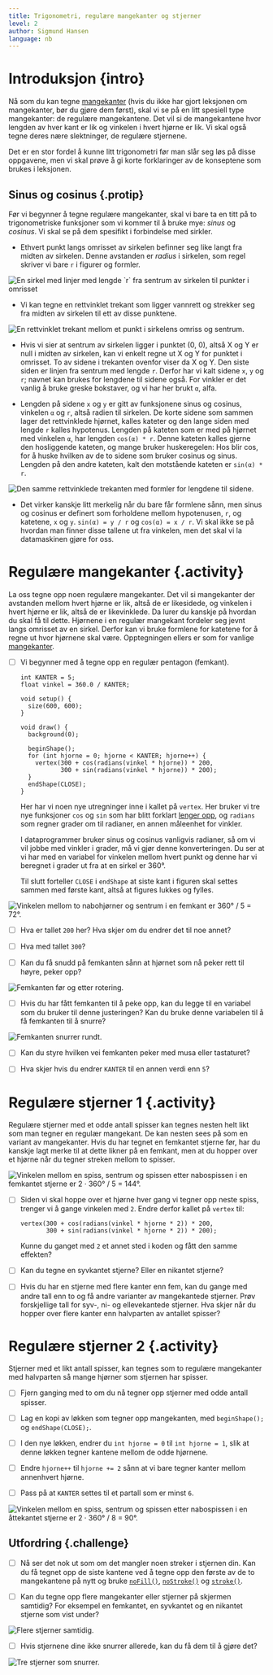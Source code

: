 ```yaml
---
title: Trigonometri, regulære mangekanter og stjerner
level: 2
author: Sigmund Hansen
language: nb
---
```


# Introduksjon {intro}

Nå som du kan tegne [mangekanter](../mangekanter/mangekanter.html)
(hvis du ikke har gjort leksjonen om mangekanter, bør du gjøre dem
først), skal vi se på en litt spesiell type mangekanter: de regulære
mangekantene. Det vil si de mangekantene hvor lengden av hver kant er
lik og vinkelen i hvert hjørne er lik. Vi skal også tegne deres nære
slektninger, de regulære stjernene.

Det er en stor fordel å kunne litt trigonometri før man slår seg løs
på disse oppgavene, men vi skal prøve å gi korte forklaringer av de
konseptene som brukes i leksjonen.

## Sinus og cosinus {.protip}

Før vi begynner å tegne regulære mangekanter, skal vi bare ta en
titt på to trigonometriske funksjoner som vi kommer til å bruke mye:
*sinus* og *cosinus*. Vi skal se på dem spesifikt i forbindelse med
sirkler.

+ Ethvert punkt langs omrisset av sirkelen befinner seg like langt fra
  midten av sirkelen. Denne avstanden er *radius* i sirkelen, som regel
  skriver vi bare `r` i figurer og formler.

![](SirkelRadius.png "En sirkel med linjer med lengde `r` fra sentrum av sirkelen til punkter i omrisset")

+ Vi kan tegne en rettvinklet trekant som ligger vannrett og strekker
  seg fra midten av sirkelen til ett av disse punktene.

![](RettvinkletTrekantSirkel.png "En rettvinklet trekant mellom et punkt i sirkelens omriss og sentrum.")

+ Hvis vi sier at sentrum av sirkelen ligger i punktet (0, 0), altså X
  og Y er null i midten av sirkelen, kan vi enkelt regne ut X og Y for
  punktet i omrisset. To av sidene i trekanten ovenfor viser da X og
  Y. Den siste siden er linjen fra sentrum med lengde `r`. Derfor har vi
  kalt sidene `x`, `y` og `r`; navnet kan brukes for lengdene til
  sidene også. For vinkler er det vanlig å bruke greske bokstaver, og vi
  har her brukt `α`, alfa.

+ Lengden på sidene `x` og `y` er gitt av funksjonene sinus og
  cosinus, vinkelen `α` og `r`, altså radien til sirkelen. De korte
  sidene som sammen lager det rettvinklede hjørnet, kalles kateter og
  den lange siden med lengde `r` kalles hypotenus. Lengden på kateten
  som er med på hjørnet med vinkelen `α`, har lengden `cos(α) *
  r`. Denne kateten kalles gjerne den hosliggende kateten, og mange
  bruker huskeregelen: Hos blir cos, for å huske hvilken av de to
  sidene som bruker cosinus og sinus. Lengden på den andre kateten,
  kalt den motstående kateten er `sin(α) * r`.

![](TrekantSiderSirkel.png "Den samme rettvinklede trekanten med formler for lengdene til sidene.")

+ Det virker kanskje litt merkelig når du bare får formlene sånn, men
  sinus og cosinus er definert som forholdene mellom hypotenusen, `r`,
  og katetene, `x` og `y`. `sin(α) = y / r` og `cos(α) = x / r`. Vi
  skal ikke se på hvordan man finner disse tallene ut fra vinkelen,
  men det skal vi la datamaskinen gjøre for oss.

# Regulære mangekanter {.activity}

La oss tegne opp noen regulære mangekanter. Det vil si mangekanter der
avstanden mellom hvert hjørne er lik, altså de er likesidede, og
vinkelen i hvert hjørne er lik, altså de er likevinklede. Da lurer du
kanskje på hvordan du skal få til dette. Hjørnene i en regulær
mangekant fordeler seg jevnt langs omrisset av en sirkel. Derfor kan
vi bruke formlene for katetene for å regne ut hvor hjørnene skal
være. Opptegningen ellers er som for vanlige
[mangekanter](../mangekanter/mangekanter.html).

- [ ] Vi begynner med å tegne opp en regulær pentagon (femkant).

  ```processing
  int KANTER = 5;
  float vinkel = 360.0 / KANTER;

  void setup() {
    size(600, 600);
  }

  void draw() {
    background(0);

    beginShape();
    for (int hjorne = 0; hjorne < KANTER; hjorne++) {
      vertex(300 + cos(radians(vinkel * hjorne)) * 200,
             300 + sin(radians(vinkel * hjorne)) * 200);
    }
    endShape(CLOSE);
  }
  ```

  Her har vi noen nye utregninger inne i kallet på `vertex`. Her
  bruker vi tre nye funksjoner `cos` og `sin` som har blitt forklart
  [lenger opp](#sinus-og-cosinus), og `radians` som regner grader om til radianer, en
  annen måleenhet for vinkler.

  I dataprogrammer bruker sinus og cosinus vanligvis radianer, så om vi vil jobbe med vinkler i grader,
  må vi gjør denne konverteringen. Du ser at vi har med en variabel
  for vinkelen mellom hvert punkt og denne har vi beregnet i grader ut
  fra at en sirkel er 360°.

  Til slutt forteller `CLOSE` i `endShape` at siste kant i figuren skal settes sammen med første kant, altså at figures lukkes og fylles.


![](Femkant.png "Vinkelen mellom to nabohjørner og sentrum i en femkant er 360° / 5 = 72°.")

- [ ] Hva er tallet `200` her? Hva skjer om du endrer det til noe annet?

- [ ] Hva med tallet `300`?

- [ ] Kan du få snudd på femkanten sånn at hjørnet som nå peker rett til
  høyre, peker opp?

![](FemkantRotering.png "Femkanten før og etter rotering.")

- [ ] Hvis du har fått femkanten til å peke opp, kan du legge til en
  variabel som du bruker til denne justeringen? Kan du bruke denne
  variabelen til å få femkanten til å snurre?

![](FemkantSnurrer.gif "Femkanten snurrer rundt.")

- [ ] Kan du styre hvilken vei femkanten peker med musa eller tastaturet?

- [ ] Hva skjer hvis du endrer `KANTER` til en annen verdi enn `5`?

# Regulære stjerner 1 {.activity}

Regulære stjerner med et odde antall spisser kan tegnes nesten helt
likt som man tegner en regulær mangekant. De kan nesten sees på som en
variant av mangekanter. Hvis du har tegnet en femkantet stjerne før,
har du kanskje lagt merke til at dette likner på en femkant, men at du
hopper over et hjørne når du tegner streken mellom to spisser.

![](Pentagram.png "Vinkelen mellom en spiss, sentrum og spissen etter nabospissen i en femkantet stjerne er 2 · 360° / 5 = 144°.")

- [ ] Siden vi skal hoppe over et hjørne hver gang vi tegner opp neste
  spiss, trenger vi å gange vinkelen med `2`. Endre derfor kallet på
  `vertex` til:

  ```processing
  vertex(300 + cos(radians(vinkel * hjorne * 2)) * 200,
         300 + sin(radians(vinkel * hjorne * 2)) * 200);
  ```

  Kunne du ganget med `2` et annet sted i koden og fått den samme
  effekten?

- [ ] Kan du tegne en syvkantet stjerne? Eller en nikantet stjerne?

- [ ] Hvis du har en stjerne med flere kanter enn fem, kan du gange med
  andre tall enn to og få andre varianter av mangekantede
  stjerner. Prøv forskjellige tall for syv-, ni- og ellevekantede
  stjerner. Hva skjer når du hopper over flere kanter enn halvparten
  av antallet spisser?

# Regulære stjerner 2 {.activity}

Stjerner med et likt antall spisser, kan tegnes som to regulære
mangekanter med halvparten så mange hjørner som stjernen har
spisser.

- [ ] Fjern ganging med to om du nå tegner opp stjerner med odde antall
  spisser.

- [ ] Lag en kopi av løkken som tegner opp mangekanten, med `beginShape();`
  og `endShape(CLOSE);`.

- [ ] I den nye løkken, endrer du `int hjorne = 0` til `int hjorne = 1`,
  slik at denne løkken tegner kantene mellom de odde hjørnene.

- [ ] Endre `hjorne++` til `hjorne += 2` sånn at vi bare tegner kanter
  mellom annenhvert hjørne.

- [ ] Pass på at `KANTER` settes til et partall som er minst `6`.

![](Oktagram.png "Vinkelen mellom en spiss, sentrum og spissen etter nabospissen i en åttekantet stjerne er 2 · 360° / 8 = 90°.")

## Utfordring {.challenge}

- [ ] Nå ser det nok ut som om det mangler noen streker i stjernen
  din. Kan du få tegnet opp de siste kantene ved å tegne opp den første
  av de to mangekantene på nytt og bruke
  [`noFill()`](https://processing.org/reference/noFill_.html),
  [`noStroke()`](https://processing.org/reference/noStroke_.html) og
  [`stroke()`](https://processing.org/reference/stroke_.html).

- [ ] Kan du tegne opp flere mangekanter eller stjerner på skjermen
  samtidig? For eksempel en femkantet, en syvkantet og en nikantet
  stjerne som vist under?

![](FlereStjerner.png "Flere stjerner samtidig.")

- [ ] Hvis stjernene dine ikke snurrer allerede, kan du få dem til å gjøre
  det?

![](FlereStjernerSnurrer.gif "Tre stjerner som snurrer.")
